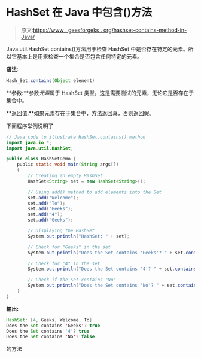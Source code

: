 # HashSet 在 Java 中包含()方法

> 原文:[https://www . geesforgeks . org/hashset-contains-method-in-Java/](https://www.geeksforgeeks.org/hashset-contains-method-in-java/)

Java.util.HashSet.contains()方法用于检查 HashSet 中是否存在特定的元素。所以它基本上是用来检查一个集合是否包含任何特定的元素。

**语法:**

```java
Hash_Set.contains(Object element)
```

**参数:**参数*元素*属于 HashSet 类型。这是需要测试的元素，无论它是否存在于集合中。

**返回值:**如果元素存在于集合中，方法返回真，否则返回假。

下面程序举例说明了

```java
// Java code to illustrate HashSet.contains() method
import java.io.*;
import java.util.HashSet;

public class HashSetDemo {
    public static void main(String args[])
    {
        // Creating an empty HashSet
        HashSet<String> set = new HashSet<String>();

        // Using add() method to add elements into the Set
        set.add("Welcome");
        set.add("To");
        set.add("Geeks");
        set.add("4");
        set.add("Geeks");

        // Displaying the HashSet
        System.out.println("HashSet: " + set);

        // Check for "Geeks" in the set
        System.out.println("Does the Set contains 'Geeks'? " + set.contains("Geeks"));

        // Check for "4" in the set
        System.out.println("Does the Set contains '4'? " + set.contains("4"));

        // Check if the Set contains "No"
        System.out.println("Does the Set contains 'No'? " + set.contains("No"));
    }
}
```

**输出:**

```java
HashSet: [4, Geeks, Welcome, To]
Does the Set contains 'Geeks'? true
Does the Set contains '4'? true
Does the Set contains 'No'? false

```

的方法